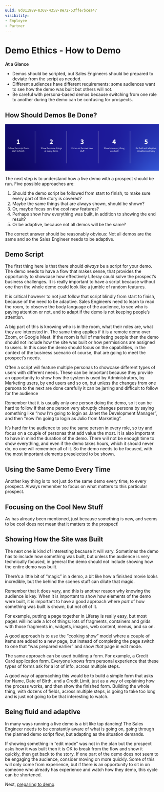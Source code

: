 ```yaml
---
uuid: 8d011989-8368-4358-8e72-53ffe7bcea47
visibility: 
- Employee
- Partner
---
```


# Demo Ethics - How to Demo

**At a Glance**

* Demos should be scripted, but Sales Engineers should be prepared to deviate from the script as needed.
* Different audiences have different requirements: some audiences want to see how the demo was built but others will not.
* Be careful with persona-based demos because switching from one role to another during the demo can be confusing for prospects.

## How Should Demos Be Done?

![Five possible ways to demo might be: following the script from start to finish, showing the same things always shown, focussing on cool new things, showing how everything was built, being adaptive.](./how-to-demo/images/01.png)

The next step is to understand how a live demo with a prospect should be run. Five possible approaches are:

1. Should the demo script be followed from start to finish, to make sure every part of the story is covered?
2. Maybe the same things that are always shown, should be shown?
3. Or, maybe focus on the cool new features?
4. Perhaps show how everything was built, in addition to showing the end result?
5. Or be adaptive, because not all demos will be the same?

The correct answer should be reasonably obvious: Not all demos are the same and so the Sales Engineer needs to be adaptive.

## Demo Script

The first thing here is that there should _always_ be a script for your demo. The demo needs to have a flow that makes sense, that provides the opportunity to showcase how effectively Liferay could solve the prospect’s business challenges. It is really important to have a script because without one then the whole demo could look like a jumble of random features.

It is critical however to not just follow that script blindly from start to finish, because of the need to be adaptive. Sales Engineers need to learn to read the room, to observe the body language of the audience, to see who is paying attention or not, and to adapt if the demo is not keeping people’s attention.

A big part of this is knowing who is in the room, what their roles are, what they are interested in. The same thing applies if it is a remote demo over Zoom, or Google Meet. If the room is full of marketing people then the demo should not include how the site was built or how permissions are assigned to users. In this case the demo should focus on the capabilities, in the context of the business scenario of course, that are going to meet the prospect’s needs.

Often a script will feature multiple personas to showcase different types of users with different needs. These can be important because they provide an opportunity to show how the system is used by Administrators, by Marketing users, by end users and so on, but unless the changes from one persona to the next are done carefully it can be jarring and difficult to follow for the audience

Remember that it is usually only one person doing the demo, so it can be hard to follow if that one person very abruptly changes persona by saying something like “now I’m going to login as Janet the Development Manager”, and then “now I’m going to login as Julio from Marketing”.

It’s hard for the audience to see the same person in every role, so try and focus on a couple of personas that add value the most. It is also important to have in mind the duration of the demo. There will not be enough time to show everything, and even if the demo takes hours, which it should never do, no one will remember all of it. So the demo needs to be focused, with the most important elements preselected to be shown.

## Using the Same Demo Every Time

Another key thing is to not just do the same demo every time, to every prospect. Always remember to focus on what matters to this particular prospect.

## Focusing on the Cool New Stuff

As has already been mentioned, just because something is new, and seems to be cool does not mean that it matters to the prospect!

## Showing How the Site was Built

The next one is kind of interesting because it will vary. Sometimes the demo has to include how something was built, but unless the audience is very technically focused, in general the demo should not include showing how the entire demo was built.

There’s a little bit of “magic” in a demo, a bit like how a finished movie looks incredible, but the behind the scenes stuff can dilute that magic.

Remember that it does vary, and this is another reason why knowing the audience is key. When it is important to show how elements of the demo were built, it is important to have a good approach where _part_ of how something was built is shown, but not _all_ of it.

For example, putting a page together in Liferay is really easy, but most pages will include a lot of things: lots of fragments, containers and grids with those fragments in, widgets, images, web content, menus, and so on.

A good approach is to use the “cooking show” model where a couple of items are added to a new page, but instead of completing the page switch to one that “was prepared earlier” and show _that_ page in edit mode.

The same approach can be used building a form. For example, a Credit Card application form. Everyone knows from personal experience that these types of forms ask for a lot of info, across multiple steps.

A good way of approaching this would be to build a simple form that asks for Name, Date of Birth, and a Credit Limit, just as a way of explaining how the process works, and then show the finished form. Building the whole thing, with dozens of fields, across multiple steps, is going to take too long and is just not going to be that interesting to watch.

## Being fluid and adaptive

In many ways running a live demo is a bit like tap dancing! The Sales Engineer needs to be constantly aware of what is going on, going through the planned demo script flow, but adapting as the situation demands.

If showing something in “edit mode” was not in the plan but the prospect asks how it was built then it is OK to break from the flow and show it quickly, then get back to the story. If one part of the demo does not seem to be engaging the audience, consider moving on more quickly. Some of this will only come from experience, but if there is an opportunity to sit in on someone who already has experience and watch how they demo, this cycle can be shortened.

Next, [preparing to demo](./demo-preparation.md).

